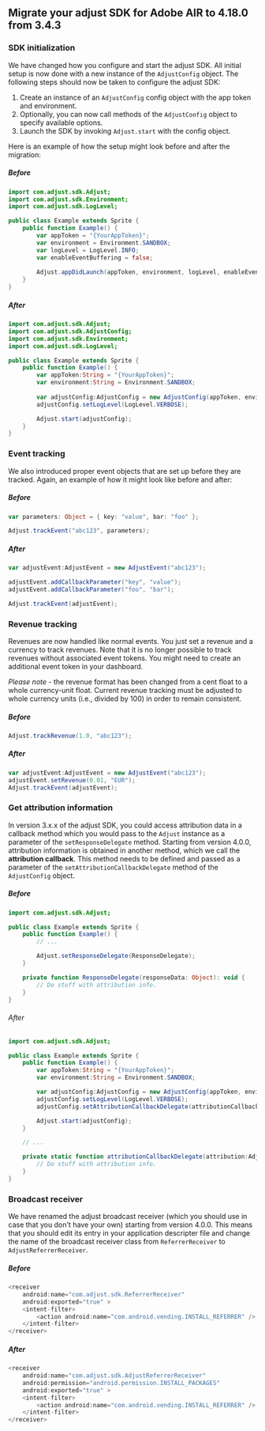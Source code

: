 ## Migrate your adjust SDK for Adobe AIR to 4.18.0 from 3.4.3

### SDK initialization

We have changed how you configure and start the adjust SDK. All initial setup is now done with a new 
instance of the `AdjustConfig` object. The following steps should now be taken to configure the adjust SDK:

1. Create an instance of an `AdjustConfig` config object with the app token and environment.
2. Optionally, you can now call methods of the `AdjustConfig` object to specify available options.
3. Launch the SDK by invoking `Adjust.start` with the config object.

Here is an example of how the setup might look before and after the migration:

##### Before

```actionscript
import com.adjust.sdk.Adjust;
import com.adjust.sdk.Environment;
import com.adjust.sdk.LogLevel;

public class Example extends Sprite {
    public function Example() {
        var appToken = "{YourAppToken}";
        var environment = Environment.SANDBOX;
        var logLevel = LogLevel.INFO;
        var enableEventBuffering = false;
        
        Adjust.appDidLaunch(appToken, environment, logLevel, enableEventBuffering);
    }
}
```

##### After

```actionscript
import com.adjust.sdk.Adjust;
import com.adjust.sdk.AdjustConfig;
import com.adjust.sdk.Environment;
import com.adjust.sdk.LogLevel;

public class Example extends Sprite {
    public function Example() {
    	var appToken:String = "{YourAppToken}";
    	var environment:String = Environment.SANDBOX;
    	
        var adjustConfig:AdjustConfig = new AdjustConfig(appToken, environment);
        adjustConfig.setLogLevel(LogLevel.VERBOSE);

        Adjust.start(adjustConfig);
    }
}
```

### Event tracking

We also introduced proper event objects that are set up before they are tracked. Again, an example of how it 
might look like before and after:

##### Before

```actionscript
var parameters: Object = { key: "value", bar: "foo" };

Adjust.trackEvent("abc123", parameters);
```

##### After

```actionscript
var adjustEvent:AdjustEvent = new AdjustEvent("abc123");

adjustEvent.addCallbackParameter("key", "value");
adjustEvent.addCallbackParameter("foo", "bar");

Adjust.trackEvent(adjustEvent);
```

### Revenue tracking

Revenues are now handled like normal events. You just set a revenue and a currency to track revenues. 
Note that it is no longer possible to track revenues without associated event tokens. You might need 
to create an additional event token in your dashboard.

*Please note* - the revenue format has been changed from a cent float to a whole currency-unit float. 
Current revenue tracking must be adjusted to whole currency units (i.e., divided by 100) in order to 
remain consistent.

##### Before

```actionscript
Adjust.trackRevenue(1.0, "abc123");
```

##### After

```actionscript
var adjustEvent:AdjustEvent = new AdjustEvent("abc123");
adjustEvent.setRevenue(0.01, "EUR");
Adjust.trackEvent(adjustEvent);
```

### Get attribution information

In version 3.x.x of the adjust SDK, you could access attribution data in a callback method which you
would pass to the `Adjust` instance as a parameter of the `setResponseDelegate` method. Starting from 
version 4.0.0, attribution information is obtained in another method, which we call the **attribution 
callback**. This method needs to be defined and passed as a parameter of the `setAttributionCallbackDelegate` 
method of the `AdjustConfig` object.

##### Before

```actionscript
import com.adjust.sdk.Adjust;

public class Example extends Sprite {
    public function Example() {
        // ...

        Adjust.setResponseDelegate(ResponseDelegate);
    }

    private function ResponseDelegate(responseData: Object): void {
        // Do stuff with attribution info.
    }
}
```

###### After

```actionscript
import com.adjust.sdk.Adjust;

public class Example extends Sprite {
    public function Example() {
        var appToken:String = "{YourAppToken}";
        var environment:String = Environment.SANDBOX;

        var adjustConfig:AdjustConfig = new AdjustConfig(appToken, environment);
        adjustConfig.setLogLevel(LogLevel.VERBOSE);
        adjustConfig.setAttributionCallbackDelegate(attributionCallbackDelegate);

        Adjust.start(adjustConfig);
    }

    // ...

    private static function attributionCallbackDelegate(attribution:AdjustAttribution):void {
        // Do stuff with attribution info.
    }
}
```

### Broadcast receiver

We have renamed the adjust broadcast receiver (which you should use in case that you don't have your own)
starting from version 4.0.0. This means that you should edit its entry in your application descripter file
and change the name of the broadcast receiver class from `ReferrerReceiver` to `AdjustReferrerReceiver`.

##### Before

```actionscript
<receiver
    android:name="com.adjust.sdk.ReferrerReceiver"
    android:exported="true" >
    <intent-filter>
        <action android:name="com.android.vending.INSTALL_REFERRER" />
    </intent-filter>
</receiver>
```

##### After

```actionscript
<receiver
    android:name="com.adjust.sdk.AdjustReferrerReceiver"
    android:permission="android.permission.INSTALL_PACKAGES"
    android:exported="true" >
    <intent-filter>
        <action android:name="com.android.vending.INSTALL_REFERRER" />
    </intent-filter>
</receiver>
```

